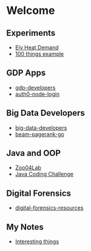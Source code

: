 # Welcome

<!--
**denisecase/denisecase** is a ✨ _special_ ✨ repository because its `README.md` (this file) appears on your GitHub profile.

Here are some ideas to get you started:

- 🔭 I’m currently working on ...
- 🌱 I’m currently learning ...
- 👯 I’m looking to collaborate on ...
- 🤔 I’m looking for help with ...
- 💬 Ask me about ...
- 📫 How to reach me: ...
- 😄 Pronouns: ...
- ⚡ Fun fact: ...
-->

## Experiments

- [Ely Heat Demand](https://denisecase.github.io/ely-heat-demand/)
- [100 things example](https://denisecase.github.io/html-css-block-menu/landing.html)

## GDP Apps

- [gdp-developers](https://github.com/denisecase/gdp-developers)
- [auth0-node-login ](https://github.com/denisecase/auth0-node-login)

## Big Data Developers

- [big-data-developers](https://github.com/denisecase/big-data-developers)
- [beam-pagerank-go](https://github.com/denisecase/beam-pagerank-go)

## Java and OOP

- [Zoo04Lab](https://github.com/denisecase/Zoo04Lab)
- [Java Coding Challenge](https://github.com/denisecase/JavaCodingChallenge-AbstractShape)

## Digital Forensics

- [digital-forensics-resources](https://github.com/denisecase/digital-forensics-resources)

## My Notes

- [Interesting things](https://denisecase.github.io/notes/)


